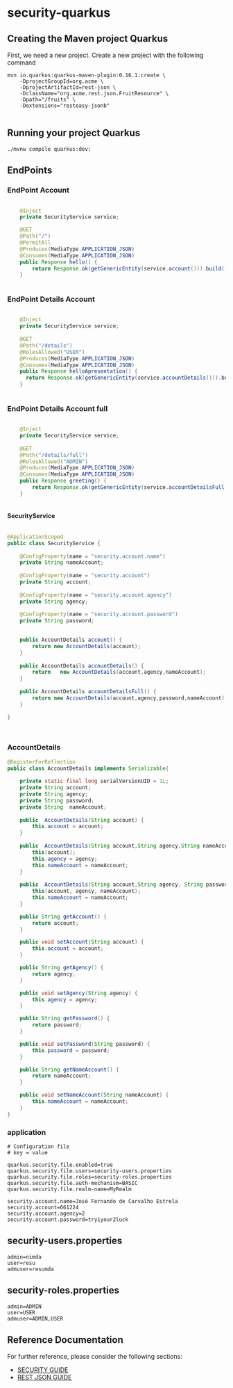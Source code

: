 # security-quarkus

## Creating the Maven project Quarkus
First, we need a new project. Create a new project with the following command

```
mvn io.quarkus:quarkus-maven-plugin:0.16.1:create \
    -DprojectGroupId=org.acme \
    -DprojectArtifactId=rest-json \
    -DclassName="org.acme.rest.json.FruitResource" \
    -Dpath="/fruits" \
    -Dextensions="resteasy-jsonb"
    
```

## Running your project Quarkus

```
./mvnw compile quarkus:dev:

```

## EndPoints

### EndPoint Account
```java

    @Inject
    private SecurityService service;

    @GET
    @Path("/")
    @PermitAll
    @Produces(MediaType.APPLICATION_JSON)
    @Consumes(MediaType.APPLICATION_JSON)
    public Response hello() {
        return Response.ok(getGenericEntity(service.account())).build();
    }
    
```

### EndPoint Details Account

```java

    @Inject
    private SecurityService service;
    
    @GET
    @Path("/details")
    @RolesAllowed("USER") 
    @Produces(MediaType.APPLICATION_JSON)
    @Consumes(MediaType.APPLICATION_JSON)
    public Response helloApresentation() {
      return Response.ok(getGenericEntity(service.accountDetails())).build();
    }
    
```
### EndPoint Details Account full

```java

    @Inject
    private SecurityService service;	
    
    @GET
    @Path("/details/full")
    @RolesAllowed("ADMIN") 
    @Produces(MediaType.APPLICATION_JSON)
    @Consumes(MediaType.APPLICATION_JSON)
    public Response greeting() {
        return Response.ok(getGenericEntity(service.accountDetailsFull())).build();
    }
    
```

#### SecurityService

```java

@ApplicationScoped
public class SecurityService {
	
	@ConfigProperty(name = "security.account.name")
	private String nameAccount;
	
	@ConfigProperty(name = "security.account")
	private String account;
	
	@ConfigProperty(name = "security.account.agency")
	private String agency;
	
	@ConfigProperty(name = "security.account.password")
	private String password;

	
	public AccountDetails account() {
        return new AccountDetails(account);
    }
	
	public AccountDetails accountDetails() {
		return   new AccountDetails(account,agency,nameAccount);
	}
	
	public AccountDetails accountDetailsFull() {
		return new AccountDetails(account,agency,password,nameAccount);
	}

}

  
```
### AccountDetails

```java
@RegisterForReflection
public class AccountDetails implements Serializable{
	
	private static final long serialVersionUID = 1L;
	private String account;
	private String agency;
	private String password;
	private String  nameAccount;
	
	public  AccountDetails(String account) {
		this.account = account;
	}
	
	public  AccountDetails(String account,String agency,String nameAccount) {
		this(account);
		this.agency = agency;
		this.nameAccount = nameAccount;
	}
	
	public  AccountDetails(String account,String agency, String password,String nameAccount) {
		this(account, agency, nameAccount);
		this.nameAccount = nameAccount;
	}

	public String getAccount() {
		return account;
	}

	public void setAccount(String account) {
		this.account = account;
	}

	public String getAgency() {
		return agency;
	}

	public void setAgency(String agency) {
		this.agency = agency;
	}

	public String getPassword() {
		return password;
	}

	public void setPassword(String password) {
		this.password = password;
	}

	public String getNameAccount() {
		return nameAccount;
	}

	public void setNameAccount(String nameAccount) {
		this.nameAccount = nameAccount;
	}
}

```
### application

```properties
# Configuration file
# key = value

quarkus.security.file.enabled=true
quarkus.security.file.users=security-users.properties
quarkus.security.file.roles=security-roles.properties
quarkus.security.file.auth-mechanism=BASIC
quarkus.security.file.realm-name=MyRealm

security.account.name=José Fernando de Carvalho Estrela
security.account=661224
security.account.agency=2
security.account.password=try1your2luck

```
## security-users.properties

```properties
admin=nimda
user=resu
admuser=resumda

```

## security-roles.properties

```properties
admin=ADMIN
user=USER
admuser=ADMIN,USER
```
## Reference Documentation
For further reference, please consider the following sections:

* [SECURITY GUIDE](https://quarkus.io/guides/security-guide)
* [REST JSON GUIDE](https://quarkus.io/guides/rest-json-guide)







